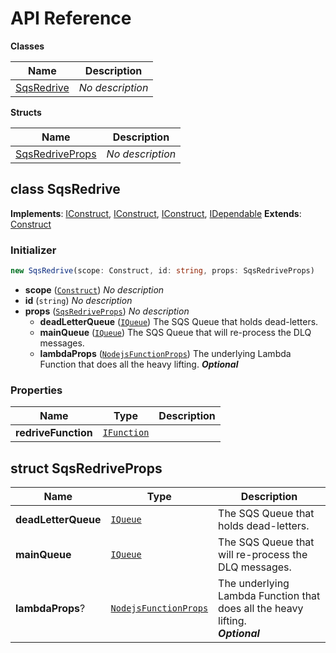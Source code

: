 # API Reference

**Classes**

Name|Description
----|-----------
[SqsRedrive](#matthewbonig-sqs-redrive-sqsredrive)|*No description*


**Structs**

Name|Description
----|-----------
[SqsRedriveProps](#matthewbonig-sqs-redrive-sqsredriveprops)|*No description*



## class SqsRedrive  <a id="matthewbonig-sqs-redrive-sqsredrive"></a>



__Implements__: [IConstruct](#constructs-iconstruct), [IConstruct](#aws-cdk-core-iconstruct), [IConstruct](#constructs-iconstruct), [IDependable](#aws-cdk-core-idependable)
__Extends__: [Construct](#aws-cdk-core-construct)

### Initializer




```ts
new SqsRedrive(scope: Construct, id: string, props: SqsRedriveProps)
```

* **scope** (<code>[Construct](#aws-cdk-core-construct)</code>)  *No description*
* **id** (<code>string</code>)  *No description*
* **props** (<code>[SqsRedriveProps](#matthewbonig-sqs-redrive-sqsredriveprops)</code>)  *No description*
  * **deadLetterQueue** (<code>[IQueue](#aws-cdk-aws-sqs-iqueue)</code>)  The SQS Queue that holds dead-letters. 
  * **mainQueue** (<code>[IQueue](#aws-cdk-aws-sqs-iqueue)</code>)  The SQS Queue that will re-process the DLQ messages. 
  * **lambdaProps** (<code>[NodejsFunctionProps](#aws-cdk-aws-lambda-nodejs-nodejsfunctionprops)</code>)  The underlying Lambda Function that does all the heavy lifting. __*Optional*__



### Properties


Name | Type | Description 
-----|------|-------------
**redriveFunction** | <code>[IFunction](#aws-cdk-aws-lambda-ifunction)</code> | <span></span>



## struct SqsRedriveProps  <a id="matthewbonig-sqs-redrive-sqsredriveprops"></a>






Name | Type | Description 
-----|------|-------------
**deadLetterQueue** | <code>[IQueue](#aws-cdk-aws-sqs-iqueue)</code> | The SQS Queue that holds dead-letters.
**mainQueue** | <code>[IQueue](#aws-cdk-aws-sqs-iqueue)</code> | The SQS Queue that will re-process the DLQ messages.
**lambdaProps**? | <code>[NodejsFunctionProps](#aws-cdk-aws-lambda-nodejs-nodejsfunctionprops)</code> | The underlying Lambda Function that does all the heavy lifting.<br/>__*Optional*__



